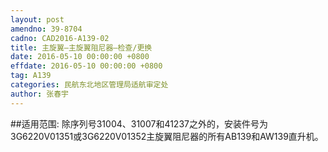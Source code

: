 ```yaml
---
layout: post
amendno: 39-8704
cadno: CAD2016-A139-02
title: 主旋翼—主旋翼阻尼器—检查/更换
date: 2016-05-10 00:00:00 +0800
effdate: 2016-05-10 00:00:00 +0800
tag: A139
categories: 民航东北地区管理局适航审定处
author: 张春宇
---
```


##适用范围:
除序列号31004、31007和41237之外的，安装件号为3G6220V01351或3G6220V01352主旋翼阻尼器的所有AB139和AW139直升机。

